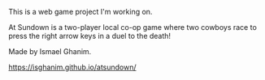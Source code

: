 This is a web game project I'm working on. 

At Sundown is a two-player local co-op game where two cowboys race to press the right arrow keys in a duel to the death!

Made by Ismael Ghanim.

https://isghanim.github.io/atsundown/
